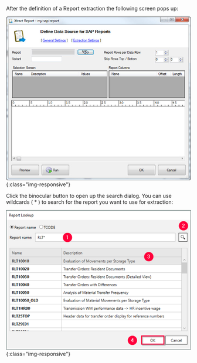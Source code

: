 
After the definition of a Report extraction the following screen pops up:

![Abap-Report-Define-Data-Source](/img/content/Abap-Report-Define-Data-Source.png){:class="img-responsive"}

Click the binocular button to open up the search dialog. You can use wildcards ( * ) to search for the report you want to use for extraction:

![Look-Up-Report](/img/content/Look-Up-Report.png){:class="img-responsive"}